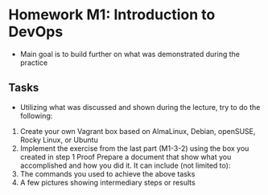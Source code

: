 # Homework M1: Introduction to DevOps

- Main goal is to build further on what was demonstrated during the practice

## Tasks

 - Utilizing what was discussed and shown during the lecture, try to do the following:

1. Create your own Vagrant box based on AlmaLinux, Debian, openSUSE, Rocky Linux, or Ubuntu
2. Implement the exercise from the last part (M1-3-2) using the box you created in step 1
Proof
Prepare a document that show what you accomplished and how you did it. It can include (not limited to):
1. The commands you used to achieve the above tasks
2. A few pictures showing intermediary steps or results
